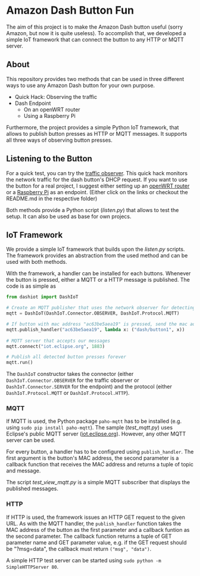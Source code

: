 # Amazon Dash Button Fun
The aim of this project is to make the Amazon Dash button useful (sorry Amazon, but now it is quite useless). To accomplish that, we developed a simple IoT framework that can connect the button to any HTTP or MQTT server.

## About
This repository provides two methods that can be used in three different ways to use any Amazon Dash button for your own purpose. 

* Quick Hack: Observing the traffic
* Dash Endpoint
	* On an openWRT router
	* Using a Raspberry Pi

Furthermore, the project provides a simple Python IoT framework, that allows to publish button presses as HTTP or MQTT messages. It supports all three ways of observing button presses. 

## Listening to the Button

For a quick test, you can try the [traffic observer](observer). This quick hack monitors the network traffic for the dash button's DHCP request. 
If you want to use the button for a real project, I suggest either setting up an [openWRT router](openwrt) or a [Raspberry Pi](rpi) as an endpoint.
(Either click on the links or checkout the README.md in the respective folder)

Both methods provide a Python script (*listen.py*) that allows to test the setup. It can also be used as base for own projecs.

## IoT Framework

We provide a simple IoT framework that builds upon the *listen.py* scripts. The framework provides an abstraction from the used method and can be used with both methods. 

With the framework, a handler can be installed for each buttons. Whenever the button is pressed, either a MQTT or a HTTP message is published. The code is as simple as
```python
from dashiot import DashIoT

# Create an MQTT publisher that uses the network observer for detecting button presses
mqtt = DashIoT(DashIoT.Connector.OBSERVER, DashIoT.Protocol.MQTT)

# If button with mac address "ac63be5aea19" is pressed, send the mac address under the topic "dash/button1"
mqtt.publish_handler("ac63be5aea19", lambda x: ("dash/button1", x))
        
# MQTT server that accepts our messages
mqtt.connect("iot.eclipse.org", 1883)

# Publish all detected button presses forever
mqtt.run()
```

The `DashIoT` constructor takes the connector (either `DashIoT.Connector.OBSERVER` for the traffic observer or `DashIoT.Connector.SERVER` for the endpoint) and the protocol (either `DashIoT.Protocol.MQTT` or `DashIoT.Protocol.HTTP`).
### MQTT
If MQTT is used, the Python package `paho-mqtt` has to be installed (e.g. using `sudo pip install paho-mqtt`). The sample (*test_mqtt.py*) uses Eclipse's public MQTT server ([iot.eclipse.org](http://iot.eclipse.org)). However, any other MQTT server can be used. 

For every button, a handler has to be configured using `publish_handler`. The first argument is the button's MAC address, the second parameter is a callback function that receives the MAC address and returns a tuple of topic and message.

The script *test_view_mqtt.py* is a simple MQTT subscriber that displays the published messages.


### HTTP
If HTTP is used, the framework issues an HTTP GET request to the given URL. As with the MQTT handler, the `publish_handler` function takes the MAC address of the button as the first parameter and a callback funtion as the second parameter. The callback function returns a tuple of GET parameter name and GET parameter value, e.g. if the GET request should be "?msg=data", the callback must return `("msg", "data")`.

A simple HTTP test server can be started using `sudo python -m SimpleHTTPServer 80`.